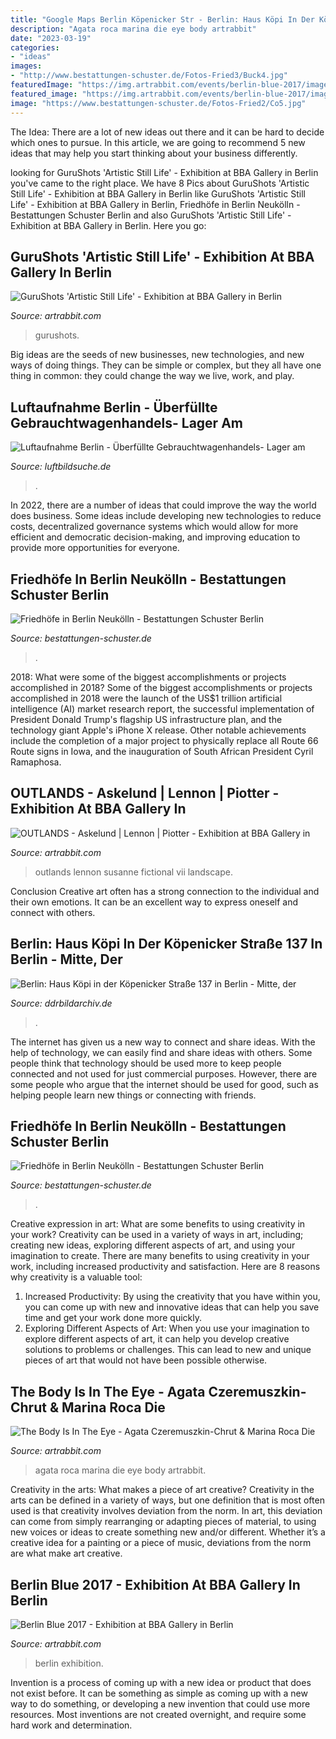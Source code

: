 ```yaml
---
title: "Google Maps Berlin Köpenicker Str - Berlin: Haus Köpi In Der Köpenicker Straße 137 In Berlin"
description: "Agata roca marina die eye body artrabbit"
date: "2023-03-19"
categories:
- "ideas"
images:
- "http://www.bestattungen-schuster.de/Fotos-Fried3/Buck4.jpg"
featuredImage: "https://img.artrabbit.com/events/berlin-blue-2017/images/tcxFMK9lz3J3/878x460/Unbenannt.jpg"
featured_image: "https://img.artrabbit.com/events/berlin-blue-2017/images/tcxFMK9lz3J3/878x460/Unbenannt.jpg"
image: "https://www.bestattungen-schuster.de/Fotos-Fried2/Co5.jpg"
---
```



The Idea:
There are a lot of new ideas out there and it can be hard to decide which ones to pursue. In this article, we are going to recommend 5 new ideas that may help you start thinking about your business differently.

	

		
looking for GuruShots &#039;Artistic Still Life&#039; - Exhibition at BBA Gallery in Berlin you've came to the right place. We have 8 Pics about GuruShots &#039;Artistic Still Life&#039; - Exhibition at BBA Gallery in Berlin like GuruShots &#039;Artistic Still Life&#039; - Exhibition at BBA Gallery in Berlin, Friedhöfe in Berlin Neukölln - Bestattungen Schuster Berlin and also GuruShots &#039;Artistic Still Life&#039; - Exhibition at BBA Gallery in Berlin. Here you go:
		
    
## GuruShots &#039;Artistic Still Life&#039; - Exhibition At BBA Gallery In Berlin

<img loading=lazy src="https://img.artrabbit.com/events/gurushots-artistic-still-life/images/sNMqR3VnPy9N/1500x785/80280465-2687362754634726-3513314575619457024-o.jpg" onerror="this.onerror=null;this.src='https://tse4.mm.bing.net/th?id=OIP.9eoY2Am0xfPqclN8zCWvBAHaD4&amp;pid=15.1';" alt="GuruShots &#039;Artistic Still Life&#039; - Exhibition at BBA Gallery in Berlin">

_Source: artrabbit.com_

>gurushots. 

	

Big ideas are the seeds of new businesses, new technologies, and new ways of doing things. They can be simple or complex, but they all have one thing in common: they could change the way we live, work, and play.

    
## Luftaufnahme Berlin - Überfüllte Gebrauchtwagenhandels- Lager Am

<img loading=lazy src="https://www.luftbildsuche.de/foto/detail/luftbilder-ueberfuellte-gebrauchtwagenhandels-lager-automarkt-koepenicker-landstrasse-schnellerstrasse-berlin-schoeneweide-174393.jpg" onerror="this.onerror=null;this.src='https://tse4.mm.bing.net/th?id=OIP.9zoio-6dlHATgLo7P5qX9gHaE7&amp;pid=15.1';" alt="Luftaufnahme Berlin - Überfüllte Gebrauchtwagenhandels- Lager am">

_Source: luftbildsuche.de_

>. 

	

In 2022, there are a number of ideas that could improve the way the world does business. Some ideas include developing new technologies to reduce costs, decentralized governance systems which would allow for more efficient and democratic decision-making, and improving education to provide more opportunities for everyone.

    
## Friedhöfe In Berlin Neukölln - Bestattungen Schuster Berlin

<img loading=lazy src="https://www.bestattungen-schuster.de/Fotos-Fried2/Co5.jpg" onerror="this.onerror=null;this.src='https://tse1.mm.bing.net/th?id=OIP.lgniay1DEvgEGsPU84GdXwHaFj&amp;pid=15.1';" alt="Friedhöfe in Berlin Neukölln - Bestattungen Schuster Berlin">

_Source: bestattungen-schuster.de_

>. 

	

2018: What were some of the biggest accomplishments or projects accomplished in 2018?
Some of the biggest accomplishments or projects accomplished in 2018 were the launch of the US$1 trillion artificial intelligence (AI) market research report, the successful implementation of President Donald Trump's flagship US infrastructure plan, and the technology giant Apple's iPhone X release. Other notable achievements include the completion of a major project to physically replace all Route 66 Route signs in Iowa, and the inauguration of South African President Cyril Ramaphosa.

    
## OUTLANDS - Askelund | Lennon | Piotter - Exhibition At BBA Gallery In

<img loading=lazy src="https://img.artrabbit.com/events/outlands-askelund-lennon-piotter/images/lJ3mVCocqIIp/630x460/Web.jpg" onerror="this.onerror=null;this.src='https://tse1.mm.bing.net/th?id=OIP.UFdcpbp1Ap6CgYE7Jyv8AwHaFa&amp;pid=15.1';" alt="OUTLANDS - Askelund | Lennon | Piotter - Exhibition at BBA Gallery in">

_Source: artrabbit.com_

>outlands lennon susanne fictional vii landscape. 

	

Conclusion
Creative art often has a strong connection to the individual and their own emotions. It can be an excellent way to express oneself and connect with others.

    
## Berlin: Haus Köpi In Der Köpenicker Straße 137 In Berlin - Mitte, Der

<img loading=lazy src="https://www.ddrbildarchiv.de/foto/detail/ddr-fotos-haus-koepi-koepenicker-strasse-berlin-mitte-ehemaligen-hauptstadt-ddr-deutsche-demokratische-republik-66374.jpg" onerror="this.onerror=null;this.src='https://tse2.mm.bing.net/th?id=OIP.4HqM4N3nWW2O6pQUZP-9GgHaE7&amp;pid=15.1';" alt="Berlin: Haus Köpi in der Köpenicker Straße 137 in Berlin - Mitte, der">

_Source: ddrbildarchiv.de_

>. 

	

The internet has given us a new way to connect and share ideas. With the help of technology, we can easily find and share ideas with others. Some people think that technology should be used more to keep people connected and not used for just commercial purposes. However, there are some people who argue that the internet should be used for good, such as helping people learn new things or connecting with friends.

    
## Friedhöfe In Berlin Neukölln - Bestattungen Schuster Berlin

<img loading=lazy src="http://www.bestattungen-schuster.de/Fotos-Fried3/Buck4.jpg" onerror="this.onerror=null;this.src='https://tse2.mm.bing.net/th?id=OIP.VY0bMbCCtDkAP22_nkOIXwHaFj&amp;pid=15.1';" alt="Friedhöfe in Berlin Neukölln - Bestattungen Schuster Berlin">

_Source: bestattungen-schuster.de_

>. 

	

Creative expression in art: What are some benefits to using creativity in your work?
Creativity can be used in a variety of ways in art, including; creating new ideas, exploring different aspects of art, and using your imagination to create. There are many benefits to using creativity in your work, including increased productivity and satisfaction. Here are 8 reasons why creativity is a valuable tool: 
1. Increased Productivity: By using the creativity that you have within you, you can come up with new and innovative ideas that can help you save time and get your work done more quickly.
2. Exploring Different Aspects of Art: When you use your imagination to explore different aspects of art, it can help you develop creative solutions to problems or challenges. This can lead to new and unique pieces of art that would not have been possible otherwise. 

    
## The Body Is In The Eye - Agata Czeremuszkin-Chrut &amp; Marina Roca Die

<img loading=lazy src="https://img.artrabbit.com/events/the-body-is-in-the-eye-agata-czeremuszkinchrut-marina-roca-die/images/9Ov26UAe3Sjz/1090x768/leaflet-01-Medium.jpg" onerror="this.onerror=null;this.src='https://tse4.mm.bing.net/th?id=OIP.bJu053K4pD5U-ZJrGNJFcgHaFN&amp;pid=15.1';" alt="The Body Is In The Eye - Agata Czeremuszkin-Chrut &amp; Marina Roca Die">

_Source: artrabbit.com_

>agata roca marina die eye body artrabbit. 

	

Creativity in the arts: What makes a piece of art creative?
Creativity in the arts can be defined in a variety of ways, but one definition that is most often used is that creativity involves deviation from the norm. In art, this deviation can come from simply rearranging or adapting pieces of material, to using new voices or ideas to create something new and/or different. Whether it’s a creative idea for a painting or a piece of music, deviations from the norm are what make art creative.

    
## Berlin Blue 2017 - Exhibition At BBA Gallery In Berlin

<img loading=lazy src="https://img.artrabbit.com/events/berlin-blue-2017/images/tcxFMK9lz3J3/878x460/Unbenannt.jpg" onerror="this.onerror=null;this.src='https://tse1.mm.bing.net/th?id=OIP.W6huuIS5LYKwQ6Em33MjlgHaD4&amp;pid=15.1';" alt="Berlin Blue 2017 - Exhibition at BBA Gallery in Berlin">

_Source: artrabbit.com_

>berlin exhibition. 

	

Invention is a process of coming up with a new idea or product that does not exist before. It can be something as simple as coming up with a new way to do something, or developing a new invention that could use more resources. Most inventions are not created overnight, and require some hard work and determination.

